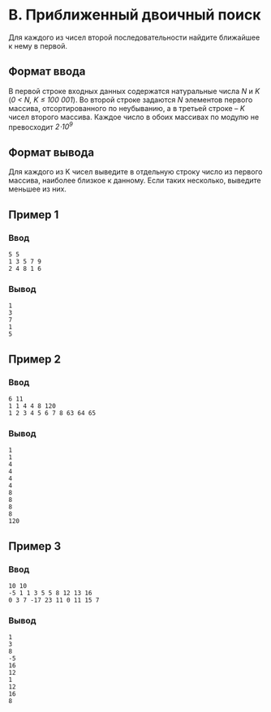 # B. Приближенный двоичный поиск

Для каждого из чисел второй последовательности найдите ближайшее к нему в первой.

## Формат ввода

В первой строке входных данных содержатся натуральные числа _N_ и _K_ (_0 < N, K ≤ 100 001_). Во второй строке
задаются _N_ элементов первого массива, отсортированного по неубыванию, а в третьей строке – _K_ чисел второго
массива. Каждое число в обоих массивах по модулю не превосходит _2⋅10<sup>9</sup>_

## Формат вывода

Для каждого из K чисел выведите в отдельную строку число из первого массива, наиболее близкое к данному. Если таких
несколько, выведите меньшее из них.

## Пример 1

### Ввод

    5 5
    1 3 5 7 9 
    2 4 8 1 6 

### Вывод

    1
    3
    7
    1
    5

## Пример 2

### Ввод

    6 11
    1 1 4 4 8 120 
    1 2 3 4 5 6 7 8 63 64 65 

### Вывод

    1
    1
    4
    4
    4
    4
    8
    8
    8
    8
    120

## Пример 3

### Ввод

    10 10
    -5 1 1 3 5 5 8 12 13 16 
    0 3 7 -17 23 11 0 11 15 7 

### Вывод

    1
    3
    8
    -5
    16
    12
    1
    12
    16
    8


